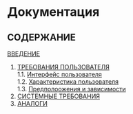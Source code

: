 # Документация

## СОДЕРЖАНИЕ
   
 [ВВЕДЕНИЕ](#1)
 1.	[ТРЕБОВАНИЯ ПОЛЬЗОВАТЕЛЯ](#2)   
   1.1. [Интерфейс пользователя](#2.1)   
   1.2. [Характеристика пользователя](#2.2)   
   1.3. [Предполоожения и зависимости](#2.3) 
 2. [СИСТЕМНЫЕ ТРЕБОВАНИЯ](#3)
 3. [АНАЛОГИ](#4)
